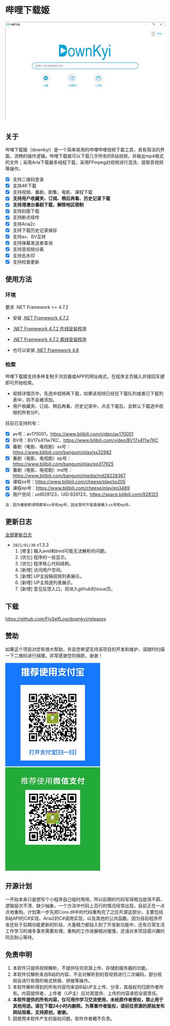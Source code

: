 # 哔哩下载姬
![Alipay](images/app/index.png)

## 关于

哔哩下载姬（downkyi）是一个简单易用的哔哩哔哩视频下载工具，具有简洁的界面，流畅的操作逻辑。哔哩下载姬可以下载几乎所有的B站视频，并输出mp4格式的文件；采用Aria下载器多线程下载，采用FFmpeg对视频进行混流、提取音视频等操作。

- [x] 支持二维码登录
- [x] 支持4K下载
- [x] 支持视频、番剧、剧集、电影、课程下载
- [x] **支持用户收藏夹、订阅、稍后再看、历史记录下载**
- [x] **支持港澳台番剧下载，解除地区限制**
- [x] 支持封面下载
- [x] 支持断点续传
- [x] 支持Aria2c
- [x] 支持下载历史记录保存
- [x] 支持av、BV互转
- [x] 支持弹幕发送者查询
- [x] 支持音视频分离
- [x] 支持去水印
- [x] 支持检查更新

## 使用方法

### 环境

要求 .NET Framework >= 4.7.2

- 安装 [.NET Framework 4.7.2](https://dotnet.microsoft.com/download/dotnet-framework/net472)

- [.NET Framework 4.7.2 在线安装程序](https://download.microsoft.com/download/0/5/C/05C1EC0E-D5EE-463B-BFE3-9311376A6809/NDP472-KB4054531-Web.exe)

- [.NET Framework 4.7.2 离线安装程序](https://download.microsoft.com/download/6/E/4/6E48E8AB-DC00-419E-9704-06DD46E5F81D/NDP472-KB4054530-x86-x64-AllOS-ENU.exe)

- 也可以安装 [.NET Framework 4.8](https://dotnet.microsoft.com/download/dotnet-framework/net48)

### 检索

哔哩下载姬支持多种复制于浏览器或APP的网址格式，在程序主页输入并按回车键即可开始检索。

- 视频详情页中，先选中视频再下载，如果该视频已经在下载队列或者已下载列表中，则不会被添加。
- 用户收藏夹、订阅、稍后再看、历史记录中，点击下载后，会默认下载选中视频的所有分P。

目前已支持的有：

- [x] av号：av170001，https://www.bilibili.com/video/av170001
- [x] BV号：BV17x411w7KC，https://www.bilibili.com/video/BV17x411w7KC
- [x] 番剧（电影、电视剧）ss号：https://www.bilibili.com/bangumi/play/ss32982
- [x] 番剧（电影、电视剧）ep号：https://www.bilibili.com/bangumi/play/ep317925
- [x] 番剧（电影、电视剧）md号：https://www.bilibili.com/bangumi/media/md28228367
- [x] 课程ss号：https://www.bilibili.com/cheese/play/ss205
- [x] 课程ep号：https://www.bilibili.com/cheese/play/ep3489
- [x] 用户空间：uid928123，UID:928123，https://space.bilibili.com/928123

`注：因为番剧和课程都有ss号和ep号，因此暂时不能直接输入ss号和ep号。`

## 更新日志

[全部更新日志](https://github.com/FlySelfLog/downkyi/blob/main/CHANGELOG.md)

* `2021/01/30` v1.3.3
    1. [修复] 输入avid和bvid可能无法解析的问题。
    2. [优化] 程序的一些显示。
    3. [优化] 程序核心代码结构。
    4. [新增] 访问用户空间。
    5. [新增] UP主投稿视频列表展示。
    6. [新增] UP主频道列表展示。
    7. [新增] 意见反馈入口，将进入github的issue页。

## 下载

https://github.com/FlySelfLog/downkyi/releases

## 赞助

如果这个项目对您有很大帮助，并且您希望支持该项目的开发和维护，请随时扫描一下二维码进行捐赠。非常感谢您的捐款，谢谢！

![Alipay](images/Alipay.png)![WeChat](images/WeChat.png)

## 开源计划

一开始本来只是想写个小程序自己临时用用，所以前期的代码写得相当放荡不羁，逻辑层次不清、缺少抽象，一个方法中代码上百行的情况经常出现，目前正在一点点地重构。计划第一步先把Core.dll中的代码重构完了之后开源这部分，主要包括B站API的C#实现、Aria2的C#调用实现，以及其他的公共函数。因为目前程序开发还处于前期功能更新的阶段，大量精力都投入到了开发新功能中，还有日常生活工作学习的诸多事务需要处理，重构的工作进展相对缓慢，还请对本项目感兴趣的同志耐心等待。

## 免责申明

1. 本软件只提供视频解析，不提供任何资源上传、存储到服务器的功能。
2. 本软件仅解析来自B站的内容，不会对解析到的音视频进行二次编码，部分视频会进行有限的格式转换、拼接等操作。
3. 本软件解析得到的所有内容均来自B站UP主上传、分享，其版权均归原作者所有。内容提供者、上传者（UP主）应对其提供、上传的内容承担全部责任。
4. **本软件提供的所有内容，仅可用作学习交流使用，未经原作者授权，禁止用于其他用途。请在下载24小时内删除。为尊重作者版权，请前往资源的原始发布网站观看，支持原创，谢谢。**
5. 因使用本软件产生的版权问题，软件作者概不负责。
